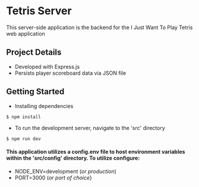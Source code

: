 # Tetris Server

This server-side application is the backend for the I Just Want To Play Tetris web application

## Project Details

- Developed with Express.js
- Persists player scoreboard data via JSON file

## Getting Started

- Installing dependencies

```
$ npm install
```

- To run the development server, navigate to the 'src' directory

```
$ npm run dev
```

#### This application utilizes a config.env file to host environment variables within the 'src/config' directory. To utilize configure:

- NODE_ENV=development (*or production*)
- PORT=3000 (*or port of choice*}

